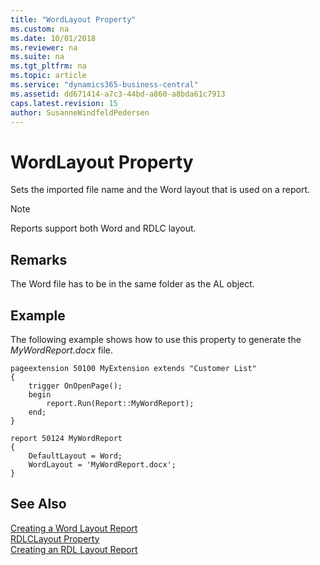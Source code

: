 ```yaml
---
title: "WordLayout Property"
ms.custom: na
ms.date: 10/01/2018
ms.reviewer: na
ms.suite: na
ms.tgt_pltfrm: na
ms.topic: article
ms.service: "dynamics365-business-central"
ms.assetid: dd671414-a7c3-44bd-a860-a8bda61c7913
caps.latest.revision: 15
author: SusanneWindfeldPedersen
---
```


 

# WordLayout Property
Sets the imported file name and the Word layout that is used on a report.


> [!NOTE]
> Reports support both Word and RDLC layout.

## Remarks
The  Word file has to be in the same folder as the AL object. 

## Example
<!--
Code taken from this file: devenv-howto-report-layout
-->
The following example shows how to use this property to generate the *MyWordReport.docx* file.

```
pageextension 50100 MyExtension extends "Customer List"
{
    trigger OnOpenPage();
    begin
        report.Run(Report::MyWordReport);
    end;
}

report 50124 MyWordReport
{
    DefaultLayout = Word;
    WordLayout = 'MyWordReport.docx';
}
```

## See Also  
[Creating a Word Layout Report](../devenv-howto-report-layout.md)    
[RDLCLayout Property](devenv-rdlclayout-property.md)  
[Creating an RDL Layout Report](../devenv-howto-rdl-report-layout.md)  
 